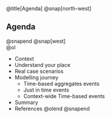 @title[Agenda]
@snap[north-west]
## Agenda
@snapend
@snap[west]
</br>
@ol
- Context
- Understand your place
- Real case scenarios
- Modelling journey
    - Time-based aggregates events
    - Just in time events
    - Context-wide Time-based events
- Summary
- References
@olend
@snapend
